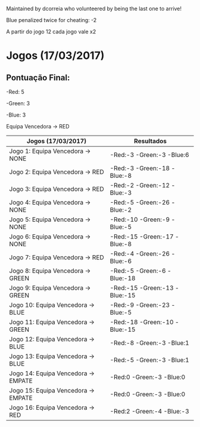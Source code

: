 Maintained by dcorreia who volunteered by being the last one to arrive!

Blue penalized twice for cheating: -2

A partir do jogo 12 cada jogo vale x2

# Jogos (17/03/2017)

## Pontuação Final:

-Red: 5

-Green: 3

-Blue: 3

Equipa Vencedora -> RED

Jogos (17/03/2017)  | Resultados
------------- | -------------
Jogo 1: Equipa Vencedora -> NONE | -Red:-3 -Green:-3 -Blue:6
Jogo 2: Equipa Vencedora -> RED | -Red:-3 -Green:-18 -Blue:-8
Jogo 3: Equipa Vencedora -> RED | -Red:-2 -Green:-12 -Blue:-3
Jogo 4: Equipa Vencedora -> NONE | -Red:-5 -Green:-26 -Blue:-2
Jogo 5: Equipa Vencedora -> NONE | -Red:-10 -Green:-9 -Blue:-5
Jogo 6: Equipa Vencedora -> NONE | -Red:-15 -Green:-17 -Blue:-8
Jogo 7: Equipa Vencedora -> RED | -Red:-4 -Green:-26 -Blue:-6
Jogo 8: Equipa Vencedora -> GREEN | -Red:-5 -Green:-6 -Blue:-18
Jogo 9: Equipa Vencedora -> GREEN | -Red:-15 -Green:-13 -Blue:-15
Jogo 10: Equipa Vencedora -> BLUE | -Red:-9 -Green:-23 -Blue:-5
Jogo 11: Equipa Vencedora -> GREEN | -Red:-18 -Green:-10 -Blue:-15
Jogo 12: Equipa Vencedora -> BLUE | -Red:-8 -Green:-3 -Blue:1
Jogo 13: Equipa Vencedora -> BLUE | -Red:-5 -Green:-3 -Blue:1
Jogo 14: Equipa Vencedora -> EMPATE | -Red:0 -Green:-3 -Blue:0
Jogo 15: Equipa Vencedora -> EMPATE | -Red:0 -Green:-3 -Blue:0
Jogo 16: Equipa Vencedora -> RED | -Red:2 -Green:-4 -Blue:-3
